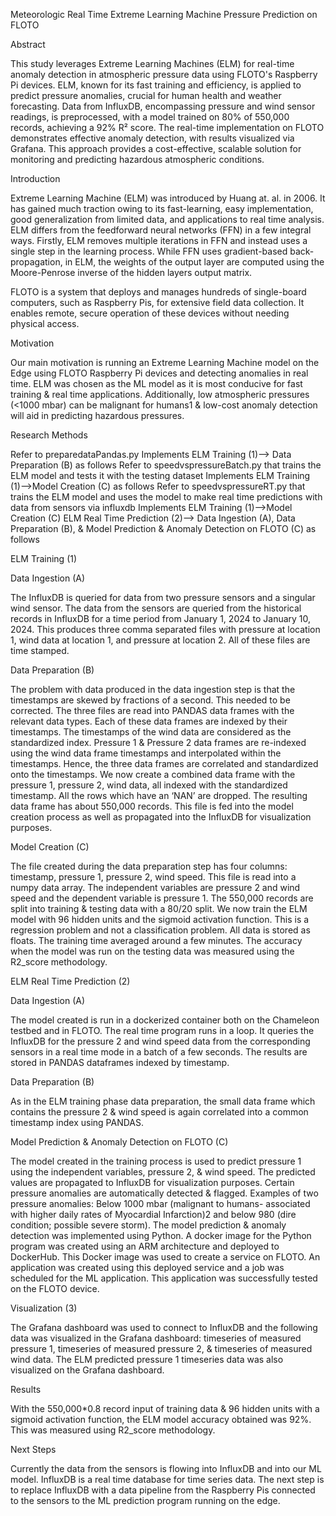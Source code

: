 Meteorologic Real Time Extreme Learning Machine Pressure Prediction on FLOTO


Abstract 

This study leverages Extreme Learning Machines (ELM) for real-time anomaly detection in atmospheric pressure data using FLOTO's Raspberry Pi devices. ELM, known for its fast training and efficiency, is applied to predict pressure anomalies, crucial for human health and weather forecasting. Data from InfluxDB, encompassing pressure and wind sensor readings, is preprocessed, with a model trained on 80% of 550,000 records, achieving a 92% R² score. The real-time implementation on FLOTO demonstrates effective anomaly detection, with results visualized via Grafana. This approach provides a cost-effective, scalable solution for monitoring and predicting hazardous atmospheric conditions.


Introduction 

Extreme Learning Machine (ELM) was introduced by Huang at. al. in 2006. It has gained much traction owing to its fast-learning, easy implementation, good generalization from limited data, and applications to real time analysis. ELM differs from the feedforward neural networks (FFN) in a few integral ways. Firstly, ELM removes multiple iterations in FFN and instead uses a single step in the learning process. While FFN uses gradient-based back-propagation, in ELM, the weights of the output layer are computed using the Moore-Penrose inverse of the hidden layers output matrix. 

FLOTO is a system that deploys and manages hundreds of single-board computers, such as Raspberry Pis, for extensive field data collection. It enables remote, secure operation of these devices without needing physical access.



Motivation 

Our main motivation is running an Extreme Learning Machine model on the Edge using FLOTO Raspberry Pi devices and detecting anomalies in real time. ELM was chosen as the ML model as it is most conducive for fast training & real time applications. Additionally, low atmospheric pressures (<1000 mbar) can be malignant for humans1 & low-cost anomaly detection will aid in predicting hazardous pressures. 




Research Methods 

 
Refer to preparedataPandas.py
    Implements ELM Training (1)--> Data Preparation (B) as follows
Refer to speedvspressureBatch.py that trains the ELM model and tests it with the testing dataset
    Implements ELM Training (1)-->Model Creation (C) as follows
Refer to speedvspressureRT.py that trains the ELM model and uses the model to make real time predictions with data from sensors via influxdb
    Implements ELM Training (1)-->Model Creation (C) 
               ELM Real Time Prediction (2)--> Data Ingestion (A), Data Preparation (B), & Model Prediction & Anomaly Detection on FLOTO (C) as follows

ELM Training (1) 

Data Ingestion (A) 

The InfluxDB is queried for data from two pressure sensors and a singular wind sensor. The data from the sensors are queried from the historical records in InfluxDB for a time period from January 1, 2024 to January 10, 2024. This produces three comma separated files with pressure at location 1, wind data at location 1, and pressure at location 2. All of these files are time stamped. 

Data Preparation (B) 

The problem with data produced in the data ingestion step is that the timestamps are skewed by fractions of a second. This needed to be corrected. The three files are read into PANDAS data frames with the relevant data types. Each of these data frames are indexed by their timestamps. The timestamps of the wind data are considered as the standardized index. Pressure 1 & Pressure 2 data frames are re-indexed using the wind data frame timestamps and interpolated within the timestamps. Hence, the three data frames are correlated and standardized onto the timestamps. We now create a combined data frame with the pressure 1, pressure 2, wind data, all indexed with the standardized timestamp. All the rows which have an ‘NAN’ are dropped. The resulting data frame has about 550,000 records. This file is fed into the model creation process as well as propagated into the InfluxDB for visualization purposes. 

Model Creation (C) 

The file created during the data preparation step has four columns: timestamp, pressure 1, pressure 2, wind speed. This file is read into a numpy data array. The independent variables are pressure 2 and wind speed and the dependent variable is pressure 1. The 550,000 records are split into training & testing data with a 80/20 split. We now train the ELM model with 96 hidden units and the sigmoid activation function. This is a regression problem and not a classification problem. All data is stored as floats. The training time averaged around a few minutes. The accuracy when the model was run on the testing data was measured using the R2_score methodology. 


ELM Real Time Prediction (2) 
	
Data Ingestion (A) 

The model created is run in a dockerized container both on the Chameleon testbed and in FLOTO. The real time program runs in a loop. It queries the InfluxDB for the pressure 2 and wind speed data from the corresponding sensors in a real time mode in a batch of a few seconds. The results are stored in PANDAS dataframes indexed by timestamp. 


Data Preparation (B) 

As in the ELM training phase data preparation, the small data frame which contains the pressure 2 & wind speed is again correlated into a common timestamp index using PANDAS. 


Model Prediction & Anomaly Detection on FLOTO (C)

The model created in the training process is used to predict pressure 1 using the independent variables, pressure 2, & wind speed. The predicted values are propagated to InfluxDB for visualization purposes. Certain pressure anomalies are automatically detected & flagged. Examples of two pressure anomalies: Below 1000 mbar (malignant to humans- associated with higher daily rates of Myocardial Infarction)2 and below 980 (dire condition; possible severe storm). 
The model prediction & anomaly detection was implemented using Python. A docker image for the Python program was created using an ARM architecture and deployed to DockerHub. This Docker image was used to create a service on FLOTO. An application was created using this deployed service and a job was scheduled for the ML application. This application was successfully tested on the FLOTO device. 

Visualization (3) 

The Grafana dashboard was used to connect to InfluxDB and the following data was visualized in the Grafana dashboard: timeseries of measured pressure 1, timeseries of measured pressure 2, & timeseries of measured wind data. The ELM predicted pressure 1 timeseries data was also visualized on the Grafana dashboard. 	


Results 

With the 550,000*0.8 record input of training data & 96 hidden units with a sigmoid activation function, the ELM model accuracy obtained was 92%. This was measured using R2_score methodology. 


Next Steps

Currently the data from the sensors is flowing into InfluxDB and into our ML model. InfluxDB is a real time database for time series data. The next step is to replace InfluxDB with a data pipeline from the Raspberry Pis connected to the sensors to the ML prediction program running on the edge.

